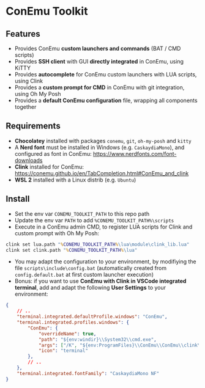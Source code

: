 # ConEmu Toolkit

## Features

* Provides ConEmu **custom launchers and commands** (BAT / CMD scripts)
* Provides **SSH client** with GUI **directly integrated** in ConEmu, using KiTTY
* Provides **autocomplete** for ConEmu custom launchers with LUA scripts, using Clink
* Provides a **custom prompt for CMD** in ConEmu with git integration, using Oh My Posh
* Provides a **default ConEmu configuration** file, wrapping all components together

## Requirements

* **Chocolatey** installed with packages `conemu`, `git`, `oh-my-posh` and `kitty`
* A **Nerd font** must be installed in Windows (e.g. `CaskaydiaMono`), and configured as font in ConEmu: https://www.nerdfonts.com/font-downloads
* **Clink** installed for ConEmu: https://conemu.github.io/en/TabCompletion.html#ConEmu_and_clink
* **WSL 2** installed with a Linux distrib (e.g. `Ubuntu`)

## Install

* Set the env var `CONEMU_TOOLKIT_PATH` to this repo path
* Update the env var `PATH` to add `%CONEMU_TOOLKIT_PATH%\scripts`
* Execute in a ConEmu admin CMD, to register LUA scripts for Clink and custom prompt with Oh My Posh:

```bat
clink set lua.path "%CONEMU_TOOLKIT_PATH%\lua\module\clink_lib.lua"
clink set clink.path "%CONEMU_TOOLKIT_PATH%\lua"
```

* You may adapt the configuration to your environment, by modifiying the file `scripts\include\config.bat` (automatically created from `config.default.bat` at first custom launcher execution)
* Bonus: if you want to use **ConEmu with Clink in VSCode integrated terminal**, add and adapt the following **User Settings** to your environment:

```json
{
    // ..
    "terminal.integrated.defaultProfile.windows": "ConEmu",
    "terminal.integrated.profiles.windows": {
        "ConEmu": {
            "overrideName": true,
            "path": "${env:windir}\\System32\\cmd.exe",
            "args": ["/K", "${env:ProgramFiles}\\ConEmu\\ConEmu\\clink\\clink.bat", "inject"],
            "icon": "terminal"
        },
        // ..
    },
    "terminal.integrated.fontFamily": "CaskaydiaMono NF"
}
```